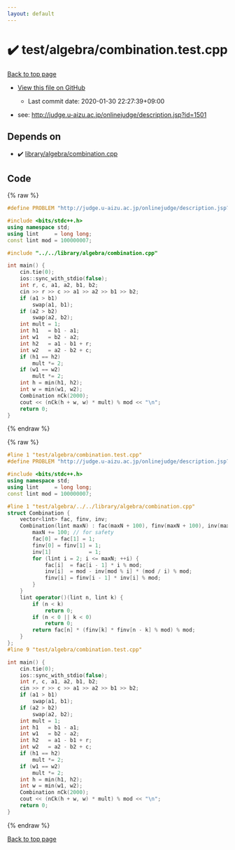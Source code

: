 ```yaml
---
layout: default
---
```


<!-- mathjax config similar to math.stackexchange -->
<script type="text/javascript" async
  src="https://cdnjs.cloudflare.com/ajax/libs/mathjax/2.7.5/MathJax.js?config=TeX-MML-AM_CHTML">
</script>
<script type="text/x-mathjax-config">
  MathJax.Hub.Config({
    TeX: { equationNumbers: { autoNumber: "AMS" }},
    tex2jax: {
      inlineMath: [ ['$','$'] ],
      processEscapes: true
    },
    "HTML-CSS": { matchFontHeight: false },
    displayAlign: "left",
    displayIndent: "2em"
  });
</script>

<script type="text/javascript" src="https://cdnjs.cloudflare.com/ajax/libs/jquery/3.4.1/jquery.min.js"></script>
<script src="https://cdn.jsdelivr.net/npm/jquery-balloon-js@1.1.2/jquery.balloon.min.js" integrity="sha256-ZEYs9VrgAeNuPvs15E39OsyOJaIkXEEt10fzxJ20+2I=" crossorigin="anonymous"></script>
<script type="text/javascript" src="../../../assets/js/copy-button.js"></script>
<link rel="stylesheet" href="../../../assets/css/copy-button.css" />


# :heavy_check_mark: test/algebra/combination.test.cpp

<a href="../../../index.html">Back to top page</a>

* <a href="{{ site.github.repository_url }}/blob/master/test/algebra/combination.test.cpp">View this file on GitHub</a>
    - Last commit date: 2020-01-30 22:27:39+09:00


* see: <a href="http://judge.u-aizu.ac.jp/onlinejudge/description.jsp?id=1501">http://judge.u-aizu.ac.jp/onlinejudge/description.jsp?id=1501</a>


## Depends on

* :heavy_check_mark: <a href="../../../library/library/algebra/combination.cpp.html">library/algebra/combination.cpp</a>


## Code

<a id="unbundled"></a>
{% raw %}
```cpp
#define PROBLEM "http://judge.u-aizu.ac.jp/onlinejudge/description.jsp?id=1501"

#include <bits/stdc++.h>
using namespace std;
using lint     = long long;
const lint mod = 100000007;

#include "../../library/algebra/combination.cpp"

int main() {
    cin.tie(0);
    ios::sync_with_stdio(false);
    int r, c, a1, a2, b1, b2;
    cin >> r >> c >> a1 >> a2 >> b1 >> b2;
    if (a1 > b1)
        swap(a1, b1);
    if (a2 > b2)
        swap(a2, b2);
    int mult = 1;
    int h1   = b1 - a1;
    int w1   = b2 - a2;
    int h2   = a1 - b1 + r;
    int w2   = a2 - b2 + c;
    if (h1 == h2)
        mult *= 2;
    if (w1 == w2)
        mult *= 2;
    int h = min(h1, h2);
    int w = min(w1, w2);
    Combination nCk(2000);
    cout << (nCk(h + w, w) * mult) % mod << "\n";
    return 0;
}
```
{% endraw %}

<a id="bundled"></a>
{% raw %}
```cpp
#line 1 "test/algebra/combination.test.cpp"
#define PROBLEM "http://judge.u-aizu.ac.jp/onlinejudge/description.jsp?id=1501"

#include <bits/stdc++.h>
using namespace std;
using lint     = long long;
const lint mod = 100000007;

#line 1 "test/algebra/../../library/algebra/combination.cpp"
struct Combination {
    vector<lint> fac, finv, inv;
    Combination(lint maxN) : fac(maxN + 100), finv(maxN + 100), inv(maxN + 100) {
        maxN += 100; // for safety
        fac[0] = fac[1] = 1;
        finv[0] = finv[1] = 1;
        inv[1]            = 1;
        for (lint i = 2; i <= maxN; ++i) {
            fac[i]  = fac[i - 1] * i % mod;
            inv[i]  = mod - inv[mod % i] * (mod / i) % mod;
            finv[i] = finv[i - 1] * inv[i] % mod;
        }
    }
    lint operator()(lint n, lint k) {
        if (n < k)
            return 0;
        if (n < 0 || k < 0)
            return 0;
        return fac[n] * (finv[k] * finv[n - k] % mod) % mod;
    }
};
#line 9 "test/algebra/combination.test.cpp"

int main() {
    cin.tie(0);
    ios::sync_with_stdio(false);
    int r, c, a1, a2, b1, b2;
    cin >> r >> c >> a1 >> a2 >> b1 >> b2;
    if (a1 > b1)
        swap(a1, b1);
    if (a2 > b2)
        swap(a2, b2);
    int mult = 1;
    int h1   = b1 - a1;
    int w1   = b2 - a2;
    int h2   = a1 - b1 + r;
    int w2   = a2 - b2 + c;
    if (h1 == h2)
        mult *= 2;
    if (w1 == w2)
        mult *= 2;
    int h = min(h1, h2);
    int w = min(w1, w2);
    Combination nCk(2000);
    cout << (nCk(h + w, w) * mult) % mod << "\n";
    return 0;
}

```
{% endraw %}

<a href="../../../index.html">Back to top page</a>

